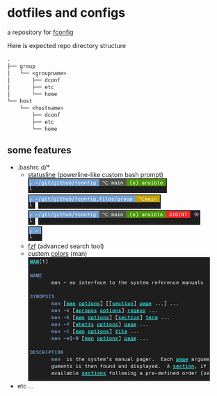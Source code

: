 # dotfiles and configs
a repository for [fconfig](https://github.com/goloshubov/fconfig)

Here is expected repo directory structure

```
.
├── group
│   └── <groupname>
│       ├── dconf
│       ├── etc
│       └── home
└── host
    └── <hostname>
        ├── dconf
        ├── etc
        └── home
```

## some features
- .bashrc.d/*
  - [statusline](group/workstations/home/.bashrc.d/z99_statusline.sh) (powerline-like custom bash prompt)\
    ![screenshot0](.images/statusline_git_0.png)\
    ![screenshot1](.images/statusline_git_1.png)\
    ![screenshot2](.images/statusline_git_2.png)\
    ![screenshot3](.images/statusline_git_3.png)
  - [fzf](group/workstations/home/.bashrc.d/fzf.sh) (advanced search tool)
  - custom [colors](group/all/home/.bashrc.d/LESS_TERMCAP.sh) (man)\
    ![screenshot3](.images/man_colors.png)
- etc ...
